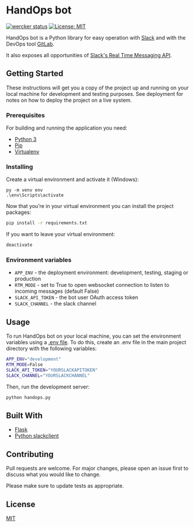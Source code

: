 # HandOps bot

[![wercker status](https://app.wercker.com/status/a5ca5229d8cb0a5d4995ec9cf8e60d6e/s/ "wercker status")](https://app.wercker.com/project/byKey/a5ca5229d8cb0a5d4995ec9cf8e60d6e)
[![License: MIT](https://img.shields.io/badge/License-MIT-yellow.svg)](https://opensource.org/licenses/MIT)

HandOps bot is a Python library for easy operation with [Slack](https://slack.com/intl/es-la/) and with the DevOps tool [GitLab](https://gitlab.com/).

It also exposes all opportunities of [Slack's Real Time Messaging API](https://api.slack.com/rtm).

## Getting Started

These instructions will get you a copy of the project up and running on your local machine for development and testing purposes. See deployment for notes on how to deploy the project on a live system.

### Prerequisites

For building and running the application you need:

- [Python 3](https://www.python.org/) 
- [Pip](https://pip.pypa.io/en/stable/)
- [Virtualenv](https://virtualenv.pypa.io/en/stable/)

### Installing

Create a virtual environment and activate it (Windows):

```shell
py -m venv env
.\env\Scripts\activate
```

Now that you’re in your virtual environment you can install the project packages:

```bash
pip install -r requirements.txt
```

If you want to leave your virtual environment:

```bash
deactivate
```

### Environment variables

* `APP_ENV` - the deployment environment: development, testing, staging or production
* `RTM_MODE` - set to True to open websocket connection to listen to incoming messages (default False)
* `SLACK_API_TOKEN` - the bot user OAuth access token
* `SLACK_CHANNEL` - the slack channel

## Usage

To run HandOps bot on your local machine, you can set the environment variables using a [.env file](https://github.com/theskumar/python-dotenv). To do this, create an .env file in the main project directory with the following variables:

```bash
APP_ENV="development"
RTM_MODE=False
SLACK_API_TOKEN="YOURSLACKAPITOKEN"
SLACK_CHANNEL="YOURSLACKCHANNEL"
```

Then, run the development server:

```bash
python handops.py
```

## Built With

* [Flask](https://palletsprojects.com/p/flask/)
* [Python slackclient](https://github.com/slackapi/python-slackclient)

## Contributing

Pull requests are welcome. For major changes, please open an issue first to discuss what you would like to change.

Please make sure to update tests as appropriate.

## License

[MIT](https://choosealicense.com/licenses/mit/)
